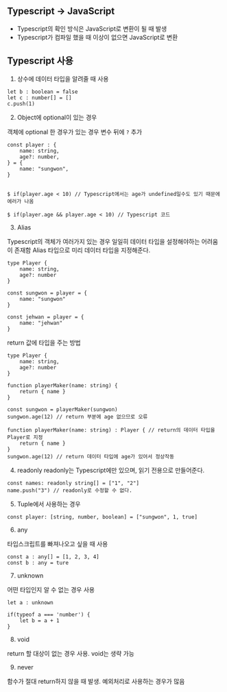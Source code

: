 ## Typescript -> JavaScript
- Typescript의 확인 방식은 JavaScript로 변환이 될 때 발생
- Typescript가 컴파일 했을 때 이상이 없으면 JavaScript로 변환

## Typescript 사용
1. 상수에 데이터 타입을 알려줄 때 사용
```JS
let b : boolean = false 
let c : number[] = []
c.push(1)
```

2. Object에 optional이 있는 경우

객체에 optional 한 경우가 있는 경우 변수 뒤에 `?` 추가

```JS
const player : {
    name: string,
    age?: number,
} = {
    name: "sungwon",
}


$ if(player.age < 10) // Typescript에서는 age가 undefined일수도 있기 때문에 에러가 나옴

$ if(player.age && player.age < 10) // Typescript 코드
```

3. Alias

Typescript의 객체가 여러가지 있는 경우 일일히 데이터 타입을 설정해야하는 어려움이 존재함
Alias 타입으로 미리 데이터 타입을 지정해준다.

```TS
type Player {
    name: string,
    age?: number
}

const sungwon = player = {
    name: "sungwon"
}

const jehwan = player = {
    name: "jehwan"
}
```

return 값에 타입을 주는 방법

```TS
type Player {
    name: string,
    age?: number
}

function playerMaker(name: string) {
    return { name }
}

const sungwon = playerMaker(sungwon)
sungwon.age(12) // return 부분에 age 없으므로 오류

function playerMaker(name: string) : Player { // return의 데이터 타입을 Player로 지정
    return { name }
}
sungwon.age(12) // return 데이터 타입에 age가 있어서 정상작동

```

4. readonly
readonly는 Typescript에만 있으며, 읽기 전용으로 만들어준다.

```TS
const names: readonly string[] = ["1", "2"]
name.push("3") // readonly로 수정할 수 없다.
```

5. Tuple에서 사용하는 경우
```TS
const player: [string, number, boolean] = ["sungwon", 1, true]
```

6. any

타입스크립트를 빠져나오고 싶을 때 사용
```TS
const a : any[] = [1, 2, 3, 4]
const b : any = ture
```

7. unknown

어떤 타입인지 알 수 없는 경우 사용
```TS
let a : unknown

if(typeof a === 'number') {
    let b = a + 1
}
```

8. void

return 할 대상이 없는 경우 사용.
void는 생략 가능

9. never

함수가 절대 return하지 않을 때 발생.
예외처리로 사용하는 경우가 많음
